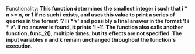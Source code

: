Functionality: **This function determines the smallest integer i such that i * n >= n, or 1 if no such i exists, and uses this value to print a series of queries in the format '? l i * v' and possibly a final answer in the format '! i * v'. If no answer is found, it prints '! -1'. The function also calls another function, func_2(), multiple times, but its effects are not specified. The input variables n and k remain unchanged throughout the function's execution.**